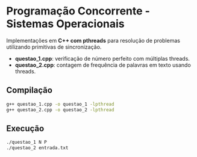 # Programação Concorrente - Sistemas Operacionais

Implementações em **C++ com pthreads** para resolução de problemas utilizando primitivas de sincronização.  
- **questao_1.cpp**: verificação de número perfeito com múltiplas threads.  
- **questao_2.cpp**: contagem de frequência de palavras em texto usando threads.  

## Compilação
```bash
g++ questao_1.cpp -o questao_1 -lpthread
g++ questao_2.cpp -o questao_2 -lpthread
```

## Execução
```bash
./questao_1 N P
./questao_2 entrada.txt
```